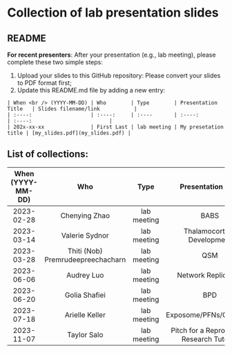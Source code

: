 # Collection of lab presentation slides

## README
**For recent presenters**: After your presentation (e.g., lab meeting), please complete these two simple steps:

1. Upload your slides to this GitHub repository: Please convert your slides to PDF format first;
2. Update this README.md file by adding a new entry:

```
| When <br /> (YYYY-MM-DD) | Who        | Type        | Presentation Title   | Slides filename/link           |
| :----:                   | :----:     | :----       | :----:               | :----:                         |
| 202x-xx-xx               | First Last | lab meeting | My presetation title | [my_slides.pdf](my_slides.pdf) |
```

## List of collections:
| When <br /> (YYYY-MM-DD) | Who  | Type | Presentation Title  | Slides filename/link    |
| :----:        | :----:   | :----:     | :----:         | :----:        |
| 2023-02-28 | Chenying Zhao | lab meeting | BABS | [labMeeting_BABS_Chenying_toLab_20230228.pdf](labMeeting_BABS_Chenying_toLab_20230228.pdf) |
| 2023-03-14 | Valerie Sydnor | lab meeting | Thalamocortical Development | [Sydnor_LabMeeting_3.14.23_ThalamocorticalDevelopment.pdf](Sydnor_LabMeeting_3.14.23_ThalamocorticalDevelopment.pdf) |
| 2023-03-28 | Thiti (Nob) Premrudeepreechacharn | lab meeting | QSM | [Premrudeepreechacharn_LabMeeting_03.28.23_QSM.pdf](Premrudeepreechacharn_LabMeeting_03.28.23_QSM.pdf) |
| 2023-06-06 | Audrey Luo | lab meeting | Network Replication | [Luo_NetworkReplication.pdf](Luo_NetworkReplication.pdf) |
| 2023-06-20 | Golia Shafiei | lab meeting | BPD | [Shafiei_LabMeeting_6.20.23_BPD.pdf](Shafiei_LabMeeting_6.20.23_BPD.pdf) |
| 2023-07-18 | Arielle Keller | lab meeting | Exposome/PFNs/Cognition | [Part 1](https://github.com/PennLINC/labSlides/blob/master/Keller_LabMeeting_071823_compressed_part1.pdf) [Part 2](https://github.com/PennLINC/labSlides/blob/master/Keller_LabMeeting_071823_compressed_part2.pdf) |
| 2023-11-07 | Taylor Salo | lab meeting | Pitch for a Reproducible Research Tutorial | [20231107_Salo_Processing_Tutorial_Proposal.pdf](20231107_Salo_Processing_Tutorial_Proposal.pdf) |
